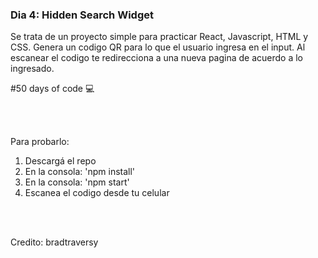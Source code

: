 ### Dia 4: Hidden Search Widget

Se trata de un proyecto simple para practicar React, Javascript, HTML y CSS. Genera un codigo QR para lo que el usuario ingresa en el input.
Al escanear el codigo te redirecciona a una nueva pagina de acuerdo a lo ingresado.


#50 days of code 💻

<br></br>

Para probarlo:
1. Descargá el repo
2. En la consola: 'npm install'
3. En la consola: 'npm start'
4. Escanea el codigo desde tu celular

<br></br>

Credito: bradtraversy
